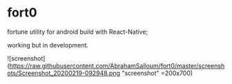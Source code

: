# fort0

fortune utility for android build with React-Native; 

working but in development. 

![screenshot](https://raw.githubusercontent.com/AbrahamSalloum/fort0/master/screenshots/Screenshot_20200219-092948.png "screenshot" =200x700)
